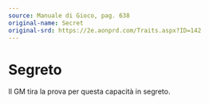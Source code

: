 ```yaml
---
source: Manuale di Gioco, pag. 638
original-name: Secret
original-srd: https://2e.aonprd.com/Traits.aspx?ID=142
---
```


# Segreto

Il GM tira la prova per questa capacità in segreto.
